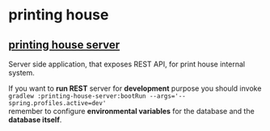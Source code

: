 # printing house

## [printing house server](./printing-house-server/README.md)

Server side application, that exposes REST API, for print house internal system.

If you want to **run REST** server for **development** purpose you should invoke  
```gradlew :printing-house-server:bootRun --args='--spring.profiles.active=dev'```  
remember to configure **environmental variables** for the database and the **database itself**.